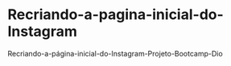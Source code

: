 # Recriando-a-pagina-inicial-do-Instagram
Recriando-a-página-inicial-do-Instagram-Projeto-Bootcamp-Dio
